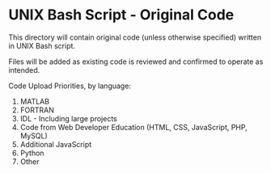 # UNIX Bash Script - Original Code

This directory will contain original code (unless otherwise specified) written in UNIX Bash script.

Files will be added as existing code is reviewed and confirmed to operate as intended.

Code Upload Priorities, by language:

1.  MATLAB
2.  FORTRAN
3.  IDL - Including large projects
4.  Code from Web Developer Education (HTML, CSS, JavaScript, PHP, MySQL)
5.  Additional JavaScript
6.  Python
7.  Other
